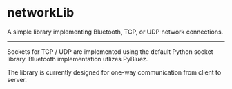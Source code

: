 # networkLib

A simple library implementing Bluetooth, TCP, or UDP network connections. 

---

Sockets for TCP / UDP are implemented using the default Python socket library. Bluetooth implementation utlizes PyBluez. 

The library is currently designed for one-way communication from client to server.